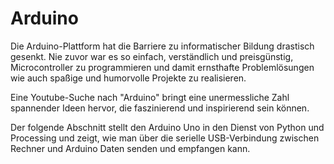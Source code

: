 # Arduino

Die Arduino-Plattform hat die Barriere zu informatischer Bildung drastisch gesenkt. Nie zuvor war es so einfach, verständlich und preisgünstig, Microcontroller zu programmieren und damit ernsthafte Problemlösungen wie auch spaßige und humorvolle Projekte zu realisieren.

Eine Youtube-Suche nach "Arduino" bringt eine unermessliche Zahl spannender Ideen hervor, die faszinierend und inspirierend sein können. 

Der folgende Abschnitt stellt den Arduino Uno in den Dienst von Python und Processing und zeigt, wie man über die serielle USB-Verbindung zwischen Rechner und Arduino Daten senden und empfangen kann. 